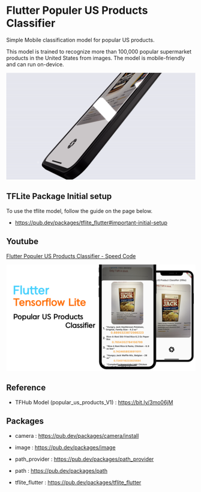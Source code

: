 # Flutter Populer US Products Classifier
Simple Mobile classification model for popular US products.    
    
This model is trained to recognize more than 100,000 popular supermarket products in the United States from images. The model is mobile-friendly and can run on-device.
<p align="center">
 <img src="readme/example.gif" width='1024'/>
</p>

## TFLite Package Initial setup
To use the tflite model, follow the guide on the page below.    
- https://pub.dev/packages/tflite_flutter#important-initial-setup

## Youtube
[Flutter Populer US Products Classifier - Speed Code](https://youtu.be/H3cLRwr1vlM)
<p align="center">
 <img src="readme/youtube.png" width='1024'/>
</p>

## Reference
* TFHub Model (popular_us_products_V1) : https://bit.ly/3mo06jM

## Packages
* camera : https://pub.dev/packages/camera/install

* image : https://pub.dev/packages/image

* path_provider : https://pub.dev/packages/path_provider

* path : https://pub.dev/packages/path

* tflite_flutter : https://pub.dev/packages/tflite_flutter
